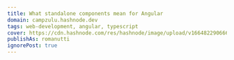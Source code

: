 ```yaml
---
title: What standalone components mean for Angular 
domain: campzulu.hashnode.dev
tags: web-development, angular, typescript
cover: https://cdn.hashnode.com/res/hashnode/image/upload/v1664822906666/eex5SYlVD.jpg?w=1600&h=840&fit=crop&crop=entropy&auto=compress,format&format=webp
publishAs: romanutti
ignorePost: true
---
```


